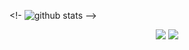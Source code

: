 <!- <picture decoding="async" loading="lazy">
  <source media="(prefers-color-scheme: light)" srcset="https://pixel-profile.vercel.app/api/github-stats?username=Kzidaitou&screen_effect=false&background=linear-gradient(to%20bottom%20right%2C%20%2374dcc4%2C%20%234597e9)">
  <source media="(prefers-color-scheme: dark)" srcset="https://pixel-profile.vercel.app/api/github-stats?username=Kzidaitou&screen_effect=true&background=linear-gradient(to%20bottom%20right%2C%20%235580eb%2C%20%232aeeff)">
  <img alt="github stats" src="https://pixel-profile.vercel.app/api/github-stats?username=Kzidaitou&screen_effect=false&background=linear-gradient(to%20bottom%20right%2C%20%2374dcc4%2C%20%234597e9)">
</picture> -->
<p align = "center">
  <img src = "https://github-readme-stats.vercel.app/api?username=kailong321200875&show_icons=true&include_all_commits=true&line_height=40&count_private=true&theme=radical&hide_border=true">
  <img src = "https://github-readme-stats.vercel.app/api/top-langs/?username=kailong321200875&theme=radical&hide_border=true">
</p>
